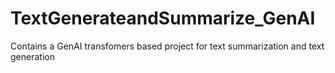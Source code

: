 # TextGenerateandSummarize_GenAI
Contains a GenAI transfomers based project for text summarization and text generation
